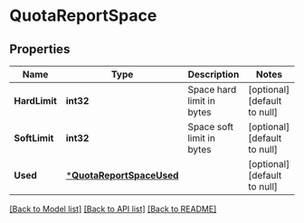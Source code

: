 # QuotaReportSpace

## Properties
Name | Type | Description | Notes
------------ | ------------- | ------------- | -------------
**HardLimit** | **int32** | Space hard limit in bytes | [optional] [default to null]
**SoftLimit** | **int32** | Space soft limit in bytes | [optional] [default to null]
**Used** | [***QuotaReportSpaceUsed**](quota_report_space_used.md) |  | [optional] [default to null]

[[Back to Model list]](../README.md#documentation-for-models) [[Back to API list]](../README.md#documentation-for-api-endpoints) [[Back to README]](../README.md)


